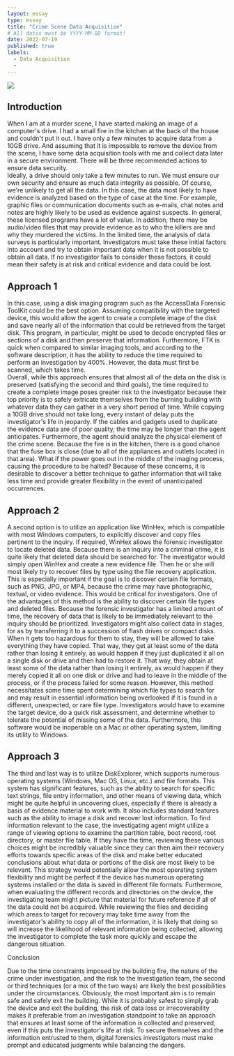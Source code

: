```yaml
---
layout: essay
type: essay
title: "Crime Scene Data Acquisition"
# All dates must be YYYY-MM-DD format!
date: 2022-07-19
published: true
labels:
  - Data Acquisition
  - 
---
```


<img class="img-fluid" src="../img/dataAcquisition,jpeg">

## Introduction 

When I am at a murder scene,  I have started making an image of a computer's drive. I had a small fire in the kitchen at the back of the house and couldn't put it out. I have only a few minutes to acquire data from a 10GB drive. And assuming that it is impossible to remove the device from the scene, I have some data acquisition tools with me and collect data later in a secure environment. There will be three recommended actions to ensure data security.  
Ideally, a drive should only take a few minutes to run. We must ensure our own security and ensure as much data integrity as possible. Of course, we're unlikely to get all the data. In this case, the data most likely to have evidence is analyzed based on the type of case at the time. For example, graphic files or communication documents such as e-mails, chat notes and notes are highly likely to be used as evidence against suspects. In general, these licensed programs have a lot of value. In addition, there may be audio/video files that may provide evidence as to who the killers are and why they murdered the victims. In the limited time, the analysis of data surveys is particularly important. Investigators must take these initial factors into account and try to obtain important data when it is not possible to obtain all data. If no investigator fails to consider these factors, it could mean their safety is at risk and critical evidence and data could be lost. 

## Approach 1

In this case, using a disk imaging program such as the AccessData Forensic ToolKit could be the best option. Assuming compatibility with the targeted device, this would allow the agent to create a complete image of the disk and save nearly all of the information that could be retrieved from the target disk. This program, in particular, might be used to decode encrypted files or sections of a disk and then preserve that information. Furthermore, FTK is quick when compared to similar imaging tools, and according to the software description, it has the ability to reduce the time required to perform an investigation by 400%. However, the data must first be scanned, which takes time.  
Overall, while this approach ensures that almost all of the data on the disk is preserved (satisfying the second and third goals), the time required to create a complete image poses greater risk to the investigator because their top priority is to safely extricate themselves from the burning building with whatever data they can gather in a very short period of time. While copying a 10GB drive should not take long, every instant of delay puts the investigator's life in jeopardy. If the cables and gadgets used to duplicate the evidence data are of poor quality, the time may be longer than the agent anticipates. Furthermore, the agent should analyze the physical element of the crime scene. Because the fire is in the kitchen, there is a good chance that the fuse box is close (due to all of the appliances and outlets located in that area). What if the power goes out in the middle of the imaging process, causing the procedure to be halted? Because of these concerns, it is desirable to discover a better technique to gather information that will take less time and provide greater flexibility in the event of unanticipated occurrences. 

## Approach 2

A second option is to utilize an application like WinHex, which is compatible with most Windows computers, to explicitly discover and copy files pertinent to the inquiry. If required, WinHex allows the forensic investigator to locate deleted data. Because there is an inquiry into a criminal crime, it is quite likely that deleted data should be searched for. The investigator would simply open WinHex and create a new evidence file. Then he or she will most likely try to recover files by type using the file recovery application. This is especially important if the goal is to discover certain file formats, such as PNG, JPG, or MP4, because the crime may have photographic, textual, or video evidence. This would be critical for investigators.
One of the advantages of this method is the ability to discover certain file types and deleted files. Because the forensic investigator has a limited amount of time, the recovery of data that is likely to be immediately relevant to the inquiry should be prioritized. Investigators might also collect data in stages, for as by transferring it to a succession of flash drives or compact disks. When it gets too hazardous for them to stay, they will be allowed to take everything they have copied. That way, they get at least some of the data rather than losing it entirely, as would happen if they just duplicated it all on a single disk or drive and then had to restore it. That way, they obtain at least some of the data rather than losing it entirely, as would happen if they merely copied it all on one disk or drive and had to leave in the middle of the process, or if the process failed for some reason. 
 However, this method necessitates some time spent determining which file types to search for and may result in essential information being overlooked if it is found in a different, unexpected, or rare file type. Investigators would have to examine the target device, do a quick risk assessment, and determine whether to tolerate the potential of missing some of the data. Furthermore, this software would be inoperable on a Mac or other operating system, limiting its utility to Windows.

## Approach 3

The third and last way is to utilize DiskExplorer, which supports numerous operating systems (Windows, Mac OS, Linux, etc.) and file formats. This system has significant features, such as the ability to search for specific text strings, file entry information, and other means of viewing data, which might be quite helpful in uncovering clues, especially if there is already a basis of evidence material to work with. It also includes standard features such as the ability to image a disk and recover lost information. To find information relevant to the case, the investigating agent might utilize a range of viewing options to examine the partition table, boot record, root directory, or master file table. If they have the time, reviewing these various choices might be incredibly valuable since they can then aim their recovery efforts towards specific areas of the disk and make better educated conclusions about what data or portions of the disk are most likely to be relevant.
This strategy would potentially allow the most operating system flexibility and might be perfect if the device has numerous operating systems installed or the data is saved in different file formats. Furthermore, when evaluating the different records and directories on the device, the investigating team might picture that material for future reference if all of the data could not be acquired. While reviewing the files and deciding which areas to target for recovery may take time away from the investigator's ability to copy all of the information, it is likely that doing so will increase the likelihood of relevant information being collected, allowing the investigator to complete the task more quickly and escape the dangerous situation.

Conclusion 

Due to the time constraints imposed by the building fire, the nature of the crime under investigation, and the risk to the investigation team, the second or third techniques (or a mix of the two ways) are likely the best possibilities under the circumstances. Obviously, the most important aim is to remain safe and safely exit the building. While it is probably safest to simply grab the device and exit the building, the risk of data loss or irrecoverability makes it preferable from an investigation standpoint to take an approach that ensures at least some of the information is collected and preserved, even if this puts the investigator's life at risk. To secure themselves and the information entrusted to them, digital forensics investigators must make prompt and educated judgments while balancing the dangers.
